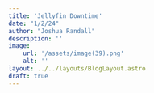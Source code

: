 ```yaml
---
title: 'Jellyfin Downtime'
date: "1/2/24"
author: "Joshua Randall"
description: ''
image:
    url: '/assets/image(39).png'
    alt: ''
layout: ../../layouts/BlogLayout.astro
draft: true
---
```

